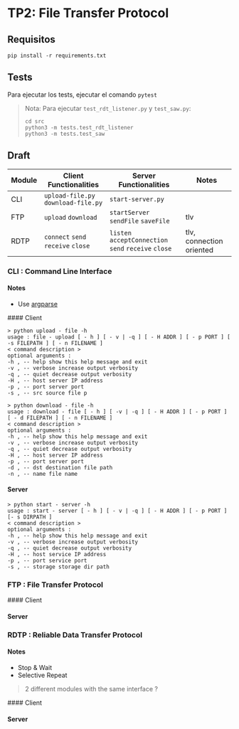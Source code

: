 # TP2: File Transfer Protocol

## Requisitos

`pip install -r requirements.txt`

## Tests

Para ejecutar los tests, ejecutar el comando `pytest`

> Nota: Para ejecutar `test_rdt_listener.py` y `test_saw.py`:
>
> ```
> cd src
> python3 -m tests.test_rdt_listener
> python3 -m tests.test_saw
> ```

## Draft

| Module | Client Functionalities              | Server Functionalities                               | Notes                    |
| ------ | ----------------------------------- | ---------------------------------------------------- | ------------------------ |
| CLI    | `upload-file.py` `download-file.py` | `start-server.py`                                    |
| FTP    | `upload` `download`                 | `startServer` `sendFile` `saveFile`                  | tlv                      |
| RDTP   | `connect` `send` `receive` `close`  | `listen` `acceptConnection` `send` `receive` `close` | tlv, connection oriented |

### CLI : Command Line Interface

#### Notes

- Use [argparse](https://docs.python.org/3/library/argparse.html)

#### Client

```
> python upload - file -h
usage : file - upload [ - h ] [ - v | -q ] [ - H ADDR ] [ - p PORT ] [ -s FILEPATH ] [ - n FILENAME ]
< command description >
optional arguments :
-h , -- help show this help message and exit
-v , -- verbose increase output verbosity
-q , -- quiet decrease output verbosity
-H , -- host server IP address
-p , -- port server port
-s , -- src source file p
```

```
> python download - file -h
usage : download - file [ - h ] [ -v | -q ] [ - H ADDR ] [ - p PORT ] [ - d FILEPATH ] [ - n FILENAME ]
< command description >
optional arguments :
-h , -- help show this help message and exit
-v , -- verbose increase output verbosity
-q , -- quiet decrease output verbosity
-H , -- host server IP address
-p , -- port server port
-d , -- dst destination file path
-n , -- name file name
```

#### Server

```
> python start - server -h
usage : start - server [ - h ] [ - v | -q ] [ - H ADDR ] [ - p PORT ] [- s DIRPATH ]
< command description >
optional arguments :
-h , -- help show this help message and exit
-v , -- verbose increase output verbosity
-q , -- quiet decrease output verbosity
-H , -- host service IP address
-p , -- port service port
-s , -- storage storage dir path
```

### FTP : File Transfer Protocol

#### Client

#### Server

### RDTP : Reliable Data Transfer Protocol

#### Notes

- Stop & Wait
- Selective Repeat

> 2 different modules with the same interface ?

#### Client

#### Server
